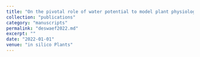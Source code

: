 ```yaml
---
title: "On the pivotal role of water potential to model plant physiological processes"
collection: "publications"
category: "manuscripts"
permalink: "deswaef2022.md"
excerpt: ""
date: "2022-01-01"
venue: "in silico Plants"
---
```

